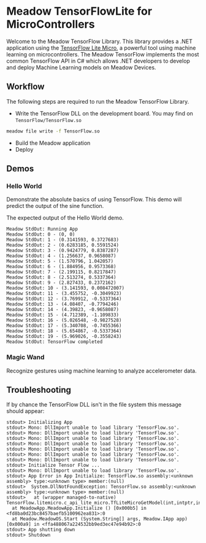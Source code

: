 # Meadow TensorFlowLite for MicroControllers

Welcome to the Meadow TensorFlow Library. This library provides a .NET application using the [TensorFlow Lite Micro](https://www.tensorflow.org/lite/microcontrollers), a powerful tool using machine learning on microcontrollers. The Meadow TensorFlow implements the most common TensorFlow API in C# which allows .NET developers to develop and deploy Machine Learning models on Meadow Devices.

## Workflow

The following steps are required to run the Meadow TensorFlow Library.
  - Write the TensorFlow DLL on the development board. You may find on `TensorFlow/TensorFlow.so`
   ```bash
  meadow file write -f TensorFlow.so
  ```
  - Build the Meadow application
  - Deploy

## Demos

### Hello World

Demonstrate the absolute basics of using TensorFlow. This demo will predict the output of the sine function.

The expected output of the Hello World demo.

```console
Meadow StdOut: Running App
Meadow StdOut: 0 - (0, 0)
Meadow StdOut: 1 - (0.3141593, 0.3727683)
Meadow StdOut: 2 - (0.6283185, 0.5591524)
Meadow StdOut: 3 - (0.9424779, 0.8387287)
Meadow StdOut: 4 - (1.256637, 0.9658087)
Meadow StdOut: 5 - (1.570796, 1.042057)
Meadow StdOut: 6 - (1.884956, 0.9573368)
Meadow StdOut: 7 - (2.199115, 0.8217847)
Meadow StdOut: 8 - (2.513274, 0.5337364)
Meadow StdOut: 9 - (2.827433, 0.2372162)
Meadow StdOut: 10 - (3.141593, 0.008472007)
Meadow StdOut: 11 - (3.455752, -0.3049923)
Meadow StdOut: 12 - (3.769912, -0.5337364)
Meadow StdOut: 13 - (4.08407, -0.7794246)
Meadow StdOut: 14 - (4.39823, -0.9658087)
Meadow StdOut: 15 - (4.712389, -1.109833)
Meadow StdOut: 16 - (5.026548, -0.9827528)
Meadow StdOut: 17 - (5.340708, -0.7455366)
Meadow StdOut: 18 - (5.654867, -0.5337364)
Meadow StdOut: 19 - (5.969026, -0.3558243)
Meadow StdOut: TensorFlow completed
```

### Magic Wand

Recognize gestures using machine learning to analyze accelerometer data.

## Troubleshooting

If by chance the TensorFlow DLL isn't in the file system this message should appear:

```console
stdout> Initializing App
stdout> Mono: DllImport unable to load library 'TensorFlow.so'.
stdout> Mono: DllImport unable to load library 'TensorFlow.so'.
stdout> Mono: DllImport unable to load library 'TensorFlow.so'.
stdout> Mono: DllImport unable to load library 'TensorFlow.so'.
stdout> Mono: DllImport unable to load library 'TensorFlow.so'.
stdout> Mono: DllImport unable to load library 'TensorFlow.so'.
stdout> Mono: DllImport unable to load library 'TensorFlow.so'.
stdout> Initialize Tensor Flow ...
stdout> Mono: DllImport unable to load library 'TensorFlow.so'.
stdout> App Error in App Initialize: TensorFlow.so assembly:<unknown assembly> type:<unknown type> member:(null)
stdout>  System.DllNotFoundException: TensorFlow.so assembly:<unknown assembly> type:<unknown type> member:(null)
stdout>   at (wrapper managed-to-native) TensorFlow.litemicro.c_api_lite_micro.TfLiteMicroGetModel(int,intptr,intptr)
  at MeadowApp.MeadowApp.Initialize () [0x000b5] in <fd8ba0d23bc8457baefb5100962ea831>:0 
  at Meadow.MeadowOS.Start (System.String[] args, Meadow.IApp app) [0x000a9] in <ffa488067a224532bb9ed3ec47e94b92>:0 
stdout> App shutting down
stdout> Shutdown
```
